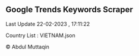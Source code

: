 

## Google Trends Keywords Scraper 
 
Last Update 22-02-2023 , 17:11:22

Country List :
VIETNAM.json



© Abdul Muttaqin 
